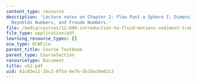 ```yaml
---
content_type: resource
description: 'Lecture notes on Chapter 2: Flow Past a Sphere I: Dimensional Analysis,
  Reynolds Numbers, and Froude Numbers.'
file: /media/courses/12-090-introduction-to-fluid-motions-sediment-transport-and-current-generated-sedimentary-structures-fall-2006/81c03e112bc28f5a0e765b19ac0e03c3_ch2.pdf
file_type: application/pdf
learning_resource_types: []
ocw_type: OCWFile
parent_title: Course Textbook
parent_type: CourseSection
resourcetype: Document
title: ch2.pdf
uid: 81c03e11-2bc2-8f5a-0e76-5b19ac0e03c3
---
```

